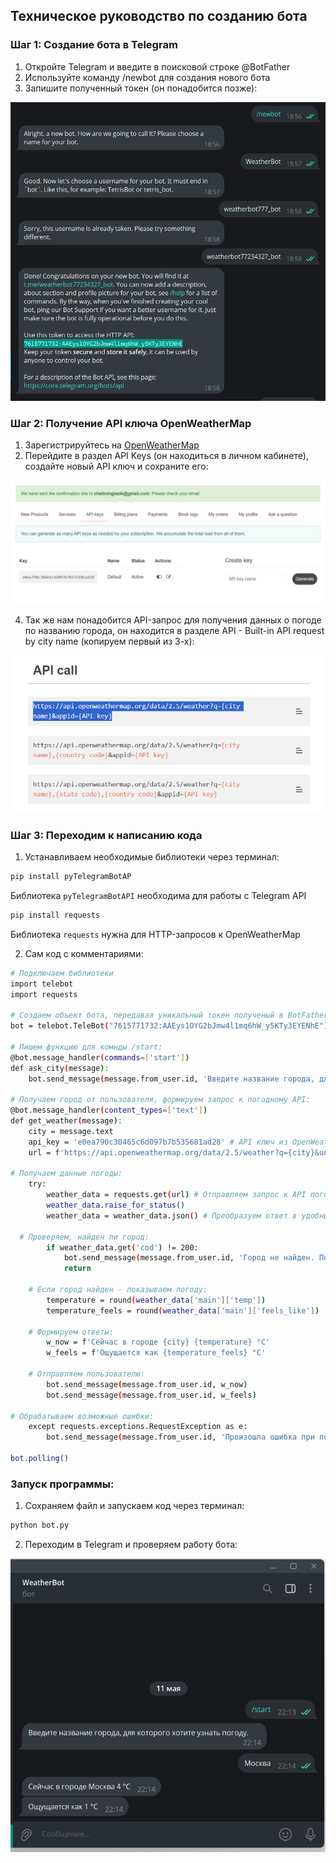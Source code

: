 
## Техническое руководство по созданию бота

### Шаг 1: Создание бота в Telegram

1. Откройте Telegram и введите в поисковой строке @BotFather
2. Используйте команду /newbot для создания нового бота
3. Запишите полученный токен (он понадобится позже):

![Компьютер](img/BotFather.png)

### Шаг 2: Получение API ключа OpenWeatherMap

1. Зарегистрируйтесь на [OpenWeatherMap](https://openweathermap.org/)
2. Перейдите в раздел API Keys (он находиться в личном кабинете), создайте новый API ключ и сохраните его:

 ![Компьютер](img/key.png)

4. Так же нам понадобится API-запрос для получения данных о погоде по названию города, он находится в разделе API - Built-in API request by city name (копируем первый из 3-х):

 ![Компьютер](img/API.png)


### Шаг 3: Переходим к написанию кода

1. Устанавливаем необходимые библиотеки через терминал:
   
```bash
pip install pyTelegramBotAP
```

Библиотека `pyTelegramBotAPI` необходима для работы с Telegram API

   ```bash
   pip install requests
   ```

Библиотека `requests` нужна для HTTP-запросов к OpenWeatherMap


2. Сам код с комментариями:
```bash
# Подключаем библиотеки
import telebot
import requests

# Создаем объект бота, передавая уникальный токен полученый в BotFather, этот токен связывает ваш код с конкретным ботом в Telegram
bot = telebot.TeleBot("7615771732:AAEys1OYG2bJmw4l1mq6hW_y5KTy3EYENhE") 

# Пишем функцию для комнды /start:
@bot.message_handler(commands=['start'])
def ask_city(message):
    bot.send_message(message.from_user.id, 'Введите название города, для которого хотите узнать погоду.')

# Получаем город от пользователя, формируем запрос к погодному API:
@bot.message_handler(content_types=['text'])
def get_weather(message):
    city = message.text
    api_key = 'e0ea790c30465c6d097b7b535681ad28' # API ключ из OpenWeatherMap
    url = f'https://api.openweathermap.org/data/2.5/weather?q={city}&units=metric&lang=ru&appid={api_key}' # Создаём ссылку для запроса погоды

# Получаем данные погоды:    
    try:
        weather_data = requests.get(url) # Отправляем запрос к API погоды
        weather_data.raise_for_status()
        weather_data = weather_data.json() # Преобразуем ответ в удобный формат

  # Проверяем, найден ли город:  
        if weather_data.get('cod') != 200:
            bot.send_message(message.from_user.id, 'Город не найден. Пожалуйста, попробуйте снова.')
            return

    # Если город найден - показываем погоду:  
        temperature = round(weather_data['main']['temp'])
        temperature_feels = round(weather_data['main']['feels_like'])

    # Формируем ответы: 
        w_now = f'Сейчас в городе {city} {temperature} °C'
        w_feels = f'Ощущается как {temperature_feels} °C'

    # Отправляем пользователю:
        bot.send_message(message.from_user.id, w_now)
        bot.send_message(message.from_user.id, w_feels)

# Обрабатываем возможные ошибки:
    except requests.exceptions.RequestException as e:
        bot.send_message(message.from_user.id, 'Произошла ошибка при получении данных о погоде: ' + str(e))

bot.polling()
   ```

### Запуск программы:
1. Сохраняем файл и запускаем код через терминал:
   
```bash
python bot.py
```   
2. Переходим в Telegram и проверяем работу бота:

 ![Компьютер](img/bot.png)
